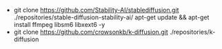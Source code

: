 * git clone  https://github.com/Stability-AI/stablediffusion.git ./repositories/stable-diffusion-stability-ai/
apt-get update && apt-get install ffmpeg libsm6 libxext6  -y
* git clone https://github.com/crowsonkb/k-diffusion.git ./repositories/k-diffusion